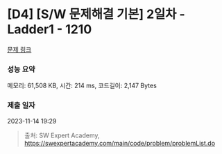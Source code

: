 # [D4] [S/W 문제해결 기본] 2일차 - Ladder1 - 1210 

[문제 링크](https://swexpertacademy.com/main/code/problem/problemDetail.do?contestProbId=AV14ABYKADACFAYh) 

### 성능 요약

메모리: 61,508 KB, 시간: 214 ms, 코드길이: 2,147 Bytes

### 제출 일자

2023-11-14 19:29



> 출처: SW Expert Academy, https://swexpertacademy.com/main/code/problem/problemList.do